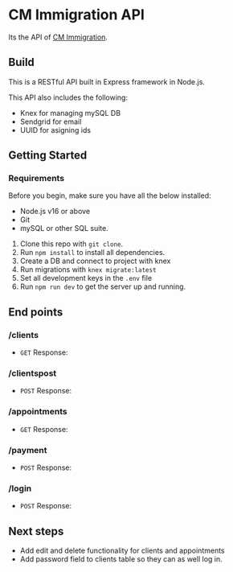 # CM Immigration API
Its the API of [CM Immigration](https://github.com/simontcodes/captstone-front).

## Build
This is a RESTful API built in Express framework in Node.js.

This API also includes the following:
- Knex for managing mySQL DB
- Sendgrid for email
- UUID for asigning ids

## Getting Started
 ### Requirements
 Before you begin, make sure you have all the below installed:

- Node.js v16 or above
- Git
- mySQL or other SQL suite.

1. Clone this repo with `git clone`.
2. Run `npm install` to install all dependencies.
3. Create a DB and connect to project with knex
4. Run migrations with `knex migrate:latest`
5. Set all development keys in the `.env` file
6. Run `npm run dev` to get the server up and running.

## End points
### /clients
- `GET`
Response:

### /clientspost
- `POST`
Response:

### /appointments
- `GET`
Response:

### /payment
- `POST`
Response:

### /login
- `POST`
Response:

## Next steps

- Add edit and delete functionality for clients and appointments
- Add password field to clients table so they can as well log in.



